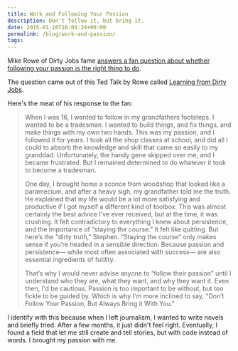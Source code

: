 ```yaml
---
title: Work and Following Your Passion
description: Don't follow it, but bring it.
date: 2015-01-10T16:04:34+00:00
permalink: /blog/work-and-passion/
tags:
---
```


Mike Rowe of Dirty Jobs fame [answers a fan question about whether following your passion is the right thing to do](https://www.facebook.com/TheRealMikeRowe/photos/a.151342491542569.29994.116999698310182/865520353458109/).

The question came out of this Ted Talk by Rowe called [Learning from Dirty Jobs](http://www.ted.com/talks/mike_rowe_celebrates_dirty_jobs).

Here's the meat of his response to the fan:

> When I was 16, I wanted to follow in my grandfathers footsteps. I wanted to be a tradesman. I wanted to build things, and fix things, and make things with my own two hands. This was my passion, and I followed it for years. I took all the shop classes at school, and did all I could to absorb the knowledge and skill that came so easily to my granddad. Unfortunately, the handy gene skipped over me, and I became frustrated. But I remained determined to do whatever it took to become a tradesman.
>
> One day, I brought home a sconce from woodshop that looked like a paramecium, and after a heavy sigh, my grandfather told me the truth. He explained that my life would be a lot more satisfying and productive if I got myself a different kind of toolbox. This was almost certainly the best advice I’ve ever received, but at the time, it was crushing. It felt contradictory to everything I knew about persistence, and the importance of “staying the course.” It felt like quitting. But here’s the "dirty truth," Stephen. “Staying the course” only makes sense if you’re headed in a sensible direction. Because passion and persistence— while most often associated with success— are also essential ingredients of futility.
>
> That’s why I would never advise anyone to “follow their passion” until I understand who they are, what they want, and why they want it. Even then, I'd be cautious. Passion is too important to be without, but too fickle to be guided by. Which is why I'm more inclined to say, "Don’t Follow Your Passion, But Always Bring it With You."

I identify with this because when I left journalism, I wanted to write novels and briefly tried. After a few months, it just didn't feel right. Eventually, I found a field that let me still create and tell stories, but with code instead of words. I brought my passion with me.

